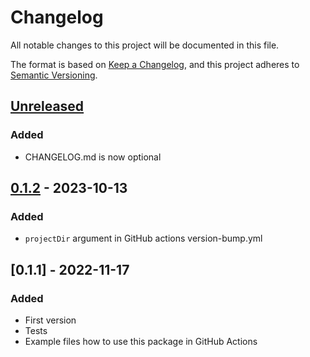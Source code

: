 # Changelog
All notable changes to this project will be documented in this file.

The format is based on [Keep a Changelog](https://keepachangelog.com/en/1.0.0/),
and this project adheres to [Semantic Versioning](https://semver.org/spec/v2.0.0.html).


## [Unreleased]
### Added
- CHANGELOG.md is now optional

## [0.1.2] - 2023-10-13
### Added
- `projectDir` argument in GitHub actions version-bump.yml

## [0.1.1] - 2022-11-17
### Added
- First version
- Tests
- Example files how to use this package in GitHub Actions


[Unreleased]: https://github.com/bulv1ne/poetry-bumpversioncompare/v0.1.2...HEAD
[0.1.2]: https://github.com/bulv1ne/poetry-bumpversioncompare/v0.1.1...v0.1.2
